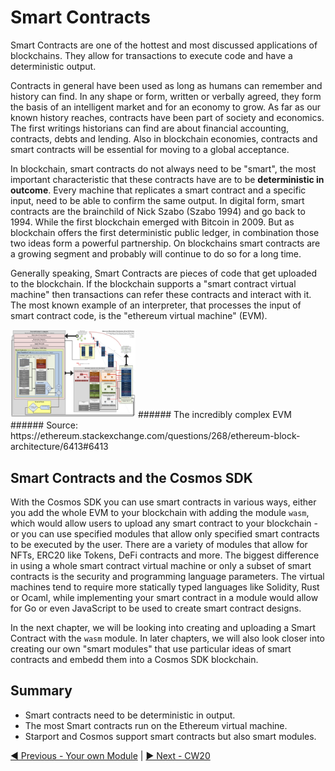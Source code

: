 # Smart Contracts

Smart Contracts are one of the hottest and most discussed applications of blockchains. They allow for transactions to execute code and have a deterministic output. 

Contracts in general have been used as long as humans can remember and history can find. In any shape or form, written or verbally agreed, they form the basis of an intelligent market and for an economy to grow. As far as our known history reaches, contracts have been part of society and economics. The first writings historians can find are about financial accounting, contracts, debts and lending. Also in blockchain economies, contracts and smart contracts will be essential for moving to a global acceptance.

In blockchain, smart contracts do not always need to be "smart", the most important characteristic that these contracts have are to be __deterministic in outcome__. Every machine that replicates a smart contract and a specific input, need to be able to confirm the same output. In digital form, smart contracts are the brainchild of Nick Szabo (Szabo 1994) and go back to 1994. While the first blockchain emerged with Bitcoin in 2009. But as blockchain offers the first deterministic public ledger, in combination those two ideas form a powerful partnership. On blockchains smart contracts are a growing segment and probably will continue to do so for a long time.

Generally speaking, Smart Contracts are pieces of code that get uploaded to the blockchain. If the blockchain supports a "smart contract virtual machine" then transactions can refer these contracts and interact with it. The most known example of an interpreter, that processes the input of smart contract code, is the "ethereum virtual machine" (EVM). 

<img src="evm_structure.jpg" width="200" alt="Ethereum Virtual Machine" />
###### The incredibly complex EVM
###### Source: https://ethereum.stackexchange.com/questions/268/ethereum-block-architecture/6413#6413

## Smart Contracts and the Cosmos SDK

With the Cosmos SDK you can use smart contracts in various ways, either you add the whole EVM to your blockchain with adding the module `wasm`, which would allow users to upload any smart contract to your blockchain - or you can use specified modules that allow only specified smart contracts to be executed by the user. There are a variety of modules that allow for NFTs, ERC20 like Tokens, DeFi contracts and more. 
The biggest difference in using a whole smart contract virtual machine or only a subset of smart contracts is the security and programming language parameters. The virtual machines tend to require more statically typed languages like Solidity, Rust or Ocaml, while implementing your smart contract in a module would allow for Go or even JavaScript to be used to create smart contract designs.

In the next chapter, we will be looking into creating and uploading a Smart Contract with the `wasm` module. In later chapters, we will also look closer into creating our own "smart modules" that use particular ideas of smart contracts and embedd them into a Cosmos SDK blockchain.

## Summary

- Smart contracts need to be deterministic in output.
- The most Smart contracts run on the Ethereum virtual machine.
- Starport and Cosmos support smart contracts but also smart modules.

[◀️ Previous - Your own Module](../../03%20modules/05_your_own_module/05_your_own_module.md) | [▶️ Next - CW20](../../04%20usecases/03_cw20/03_cw20.md)  